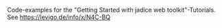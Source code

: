 Code-examples for the "Getting Started with jadice web toolkit"-Tutorials. See https://levigo.de/info/x/N4C-BQ